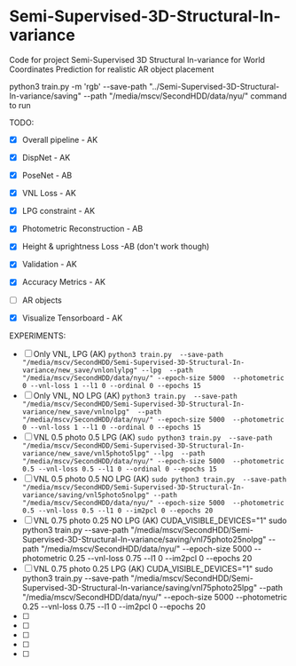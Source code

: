 # Semi-Supervised-3D-Structural-In-variance

Code for project 
Semi-Supervised 3D Structural In-variance for World Coordinates Prediction for realistic AR object placement

python3 train.py -m 'rgb' --save-path "../Semi-Supervised-3D-Structural-In-variance/saving" --path "/media/mscv/SecondHDD/data/nyu/"
command to run

TODO:

- [x] Overall pipeline - AK
- [x] DispNet - AK
- [X] PoseNet - AB
- [x] VNL Loss - AK
- [x] LPG constraint - AK
- [x] Photometric Reconstruction - AB
- [x] Height & uprightness Loss -AB (don't work though)
- [x] Validation - AK
- [x] Accuracy Metrics - AK
- [ ] AR objects
- [X] Visualize Tensorboard - AK


EXPERIMENTS:

- [ ] Only VNL, LPG (AK) ``` python3 train.py  --save-path "/media/mscv/SecondHDD/Semi-Supervised-3D-Structural-In-variance/new_save/vnlonlylpg" --lpg  --path "/media/mscv/SecondHDD/data/nyu/" --epoch-size 5000  --photometric 0 --vnl-loss 1 --l1 0 --ordinal 0 --epochs 15 ```
- [ ]  Only VNL,  NO LPG (AK) ```python3 train.py  --save-path "/media/mscv/SecondHDD/Semi-Supervised-3D-Structural-In-variance/new_save/vnlnolpg"  --path "/media/mscv/SecondHDD/data/nyu/" --epoch-size 5000  --photometric 0 --vnl-loss 1 --l1 0 --ordinal 0 --epochs 15 ```
- [ ] VNL 0.5 photo 0.5 LPG (AK) ```sudo python3 train.py  --save-path "/media/mscv/SecondHDD/Semi-Supervised-3D-Structural-In-variance/new_save/vnl5photo5lpg" --lpg  --path "/media/mscv/SecondHDD/data/nyu/" --epoch-size 5000  --photometric 0.5 --vnl-loss 0.5 --l1 0 --ordinal 0 --epochs 15```
- [ ] VNL 0.5 photo 0.5  NO LPG (AK) ```sudo python3 train.py  --save-path "/media/mscv/SecondHDD/Semi-Supervised-3D-Structural-In-variance/saving/vnl5photo5nolpg" --path "/media/mscv/SecondHDD/data/nyu/" --epoch-size 5000  --photometric 0.5 --vnl-loss 0.5 --l1 0 --im2pcl 0 --epochs 20```
- [ ] VNL 0.75 photo 0.25  NO LPG (AK) CUDA_VISIBLE_DEVICES="1" sudo python3 train.py  --save-path "/media/mscv/SecondHDD/Semi-Supervised-3D-Structural-In-variance/saving/vnl75photo25nolpg" --path "/media/mscv/SecondHDD/data/nyu/" --epoch-size 5000  --photometric 0.25 --vnl-loss 0.75 --l1 0 --im2pcl 0 --epochs 20
- [ ] VNL 0.75 photo 0.25 LPG (AK) CUDA_VISIBLE_DEVICES="1" sudo python3 train.py  --save-path "/media/mscv/SecondHDD/Semi-Supervised-3D-Structural-In-variance/saving/vnl75photo25lpg" --path "/media/mscv/SecondHDD/data/nyu/" --epoch-size 5000  --photometric 0.25 --vnl-loss 0.75 --l1 0 --im2pcl 0 --epochs 20
- [ ] 
- [ ]
- [ ] 
- [ ] 
- [ ] 

